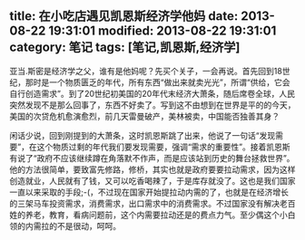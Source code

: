 title: 在小吃店遇见凯恩斯经济学他妈 
date: 2013-08-22 19:31:01
modified: 2013-08-22 19:31:01
category: 笔记
tags: [笔记,凯恩斯,经济学]
---

亚当.斯密是经济学之父，谁有是他妈呢？先买个关子，一会再说。首先回到18世纪，那时是一个物质匮乏的年代，所有东西“做出来就卖光光”，所谓“供给，它会自行创造需求”。到了20世纪初美国的20年代末经济大萧条，随后席卷全球，人民突然发现不是那么回事了，东西不好卖了。写到这不由想到在世界是平的的今天，美国的次贷危机愈演愈烈，前几天雷曼破产，美林被卖，中国能否独善其身？

闲话少说，回到刚提到的大萧条，这时凯恩斯跳了出来，他说了一句话“发现需要”，在这个物质过剩的年代我们要发现需要，强调“需求的重要性”。接着凯恩斯有说了“政府不应该继续蹲在角落默不作声，而是应该站到历史的舞台拯救世界”。他的方法很简单，要致富先修路，修桥，其实也就是政府要要拉动需求，因为这样创造就业，人民就有了钱，又可以吃香喝辣了，于是库存就没了。这也是我们国家一直以来采取的手段;-(，不过现在国家开始提拉动内需的了，也就是在经济增长的三架马车投资需求，消费需求，出口需求中的消费需求。不过国家没有解决老百姓的养老，教育，看病问题前，这个内需要拉动还是的费点力气。至少偶这个小白领的内需拉的不是很动，呵呵。